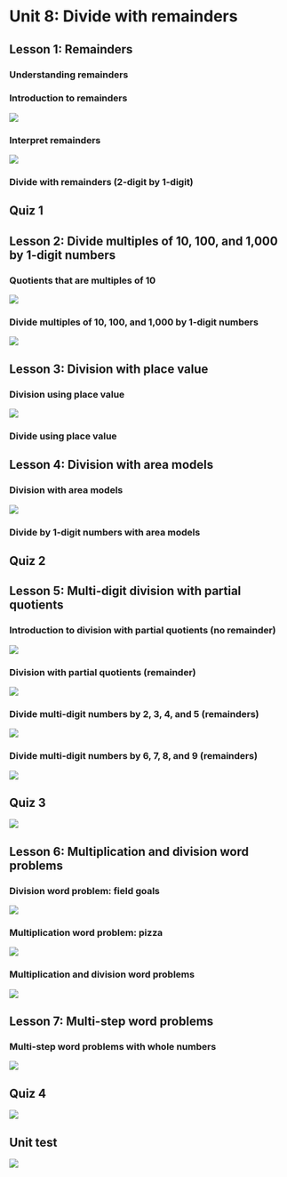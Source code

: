 # Unit 8: Divide with remainders

## Lesson 1: Remainders

### Understanding remainders

### Introduction to remainders

![](./1_1.svg)

### Interpret remainders

![](./1_2.svg)

### Divide with remainders (2-digit by 1-digit)

## Quiz 1

## Lesson 2: Divide multiples of 10, 100, and 1,000 by 1-digit numbers

### Quotients that are multiples of 10

![](./1_3.svg)

### Divide multiples of 10, 100, and 1,000 by 1-digit numbers

![](./1_4.svg)

## Lesson 3: Division with place value

### Division using place value

![](./1_5.svg)

### Divide using place value

## Lesson 4: Division with area models

### Division with area models

![](./1_6.svg)

### Divide by 1-digit numbers with area models

## Quiz 2

## Lesson 5: Multi-digit division with partial quotients

### Introduction to division with partial quotients (no remainder)

![](./1_7.svg)

### Division with partial quotients (remainder)

![](1_8.svg)

### Divide multi-digit numbers by 2, 3, 4, and 5 (remainders)

![](./1_9.svg)

### Divide multi-digit numbers by 6, 7, 8, and 9 (remainders)

![](./1_10.svg)

## Quiz 3

![](./1_11.svg)

## Lesson 6: Multiplication and division word problems

### Division word problem: field goals

![](./1_12.svg)

### Multiplication word problem: pizza

![](./1_13.svg)

### Multiplication and division word problems

![](./1_14.svg)

## Lesson 7: Multi-step word problems

### Multi-step word problems with whole numbers

![](./1_15.svg)

## Quiz 4

![](./1_16.svg)

## Unit test

![](./1_17.svg)